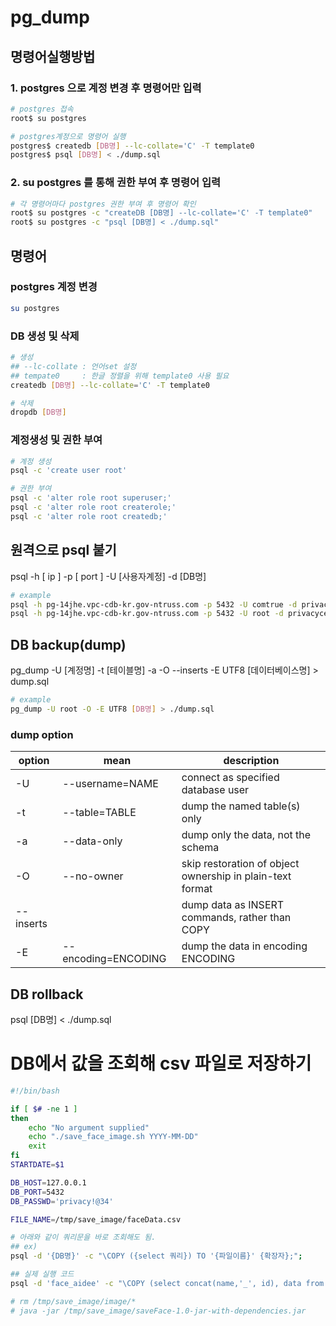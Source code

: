 # pg_dump 
## 명령어실행방법
### 1. postgres 으로 계정 변경 후 명령어만 입력
```bash
# postgres 접속
root$ su postgres

# postgres계정으로 명령어 실행
postgres$ createdb [DB명] --lc-collate='C' -T template0
postgres$ psql [DB명] < ./dump.sql
```
### 2. su postgres 를 통해 권한 부여 후 명령어 입력
```bash
# 각 명령어마다 postgres 권한 부여 후 명령어 확인
root$ su postgres -c "createDB [DB명] --lc-collate='C' -T template0"
root$ su postgres -c "psql [DB명] < ./dump.sql"
```

## 명령어
### postgres 계정 변경
```bash
su postgres
```
### DB 생성 및 삭제
```bash
# 생성
## --lc-collate : 언어set 설정
## tempate0     : 한글 정렬을 위해 template0 사용 필요
createdb [DB명] --lc-collate='C' -T template0

# 삭제
dropdb [DB명]
```

### 계정생성 및 권한 부여
```bash
# 계정 생성
psql -c 'create user root'

# 권한 부여
psql -c 'alter role root superuser;'
psql -c 'alter role root createrole;'
psql -c 'alter role root createdb;'
```

## 원격으로 psql 붙기
psql -h [ ip ] -p [ port ] -U [사용자계정] -d [DB명]
```bash
# example
psql -h pg-14jhe.vpc-cdb-kr.gov-ntruss.com -p 5432 -U comtrue -d privacycenter_login
psql -h pg-14jhe.vpc-cdb-kr.gov-ntruss.com -p 5432 -U root -d privacycenter_master
```

## DB backup(dump)
pg_dump -U [계정명] -t [테이블명] -a -O --inserts -E UTF8 [데이터베이스명] > dump.sql
```bash
# example
pg_dump -U root -O -E UTF8 [DB명] > ./dump.sql
```
### dump option
| option   | mean               | description                           | 
|----------|--------------------|---------------------------------------|
|-U        |--username=NAME     | connect as specified database user    |
|-t        |--table=TABLE       | dump the named table(s) only          |
|-a        |--data-only         | dump only the data, not the schema    |
|-O        |--no-owner          | skip restoration of object ownership in plain-text format |
|--inserts |                    | dump data as INSERT commands, rather than COPY  |
|-E        |--encoding=ENCODING | dump the data in encoding ENCODING |

## DB rollback

psql [DB명] < ./dump.sql


# DB에서 값을 조회해 csv 파일로 저장하기
```bash
#!/bin/bash

if [ $# -ne 1 ] 
then
    echo "No argument supplied"
    echo "./save_face_image.sh YYYY-MM-DD"
    exit
fi
STARTDATE=$1

DB_HOST=127.0.0.1
DB_PORT=5432
DB_PASSWD='privacy!@34'

FILE_NAME=/tmp/save_image/faceData.csv

# 아래와 같이 쿼리문을 바로 조회해도 됨.
## ex)
psql -d '{DB명}' -c "\COPY ({select 쿼리}) TO '{파일이름}' {확장자};";

## 실제 실행 코드
psql -d 'face_aidee' -c "\COPY (select concat(name,'_', id), data from ( select  t_img.id, t_upt.name, t_img.data from (select id, user_id, image_id, face_id from checkin_event where created_at >= '$STARTDATE') t_check left join ( select user_id, replace(data, ' ', '_') as name from user_property where user_property_type_id=1 ) t_upt on t_check.user_id = t_upt.user_id left join ( select id, data from image ) t_img on t_check.image_id = t_img.id union select  t_img.id, t_upt.name, t_img.data from (select id, user_id, image_id from face where created_at >= '$STARTDATE') t_face left join ( select user_id, replace(data, ' ', '_') as name from user_property where user_property_type_id=1 ) t_upt on t_face.user_id = t_upt.user_id left join ( select id, data from image) t_img on t_face.image_id = t_img.id	 ) b ) TO '$FILE_NAME' csv;";

# rm /tmp/save_image/image/*
# java -jar /tmp/save_image/saveFace-1.0-jar-with-dependencies.jar
```